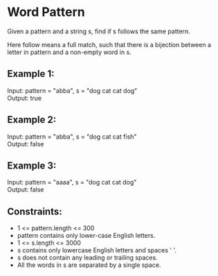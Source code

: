 # Word Pattern

Given a pattern and a string s, find if s follows the same pattern.

Here follow means a full match, such that there is a bijection between a letter in pattern and a non-empty word in s.

 

## Example 1:

Input: pattern = "abba", s = "dog cat cat dog"  
Output: true  
## Example 2:

Input: pattern = "abba", s = "dog cat cat fish"  
Output: false  
## Example 3:

Input: pattern = "aaaa", s = "dog cat cat dog"  
Output: false  
 

## Constraints:

- 1 <= pattern.length <= 300
- pattern contains only lower-case English letters.
- 1 <= s.length <= 3000
- s contains only lowercase English letters and spaces ' '.
- s does not contain any leading or trailing spaces.
- All the words in s are separated by a single space.